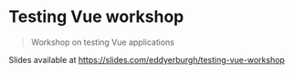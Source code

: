 # Testing Vue workshop

> Workshop on testing Vue applications

Slides available at https://slides.com/eddyerburgh/testing-vue-workshop
